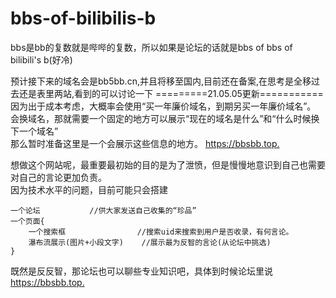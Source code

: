 # bbs-of-bilibilis-b
bbs是bb的复数就是哔哔的复数，所以如果是论坛的话就是bbs of bbs of bilibili's b(好冷)

预计接下来的域名会是bb5bb.cn,并且将移至国内,目前还在备案,在思考是全移过去还是表里两站,看到的可以讨论一下
=========21.05.05更新===========
因为出于成本考虑，大概率会使用“买一年廉价域名，到期另买一年廉价域名”。  
会换域名，那就需要一个固定的地方可以展示“现在的域名是什么”和“什么时候换下一个域名”  
那么暂时准备这里是一个会展示这些信息的地方。
<https://bbsbb.top.>
        
想做这个网站呢，最重要最初始的目的是为了泄愤，但是慢慢地意识到自己也需要对自己的言论更加负责。  
因为技术水平的问题，目前可能只会搭建  
```key
一个论坛           //供大家发送自己收集的“珍品”  
一个页面{  
    一个搜索框                //搜索uid来搜索到用户是否收录，有何言论。  
    瀑布流展示(图片+小段文字)    //展示最为反智的言论(从论坛中挑选)
}
```
        
既然是反反智，那论坛也可以聊些专业知识吧，具体到时候论坛里说
<https://bbsbb.top.>
